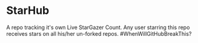 # StarHub
A repo tracking it's own Live StarGazer Count. Any user starring this repo receives stars on all his/her un-forked repos. #WhenWillGitHubBreakThis?
